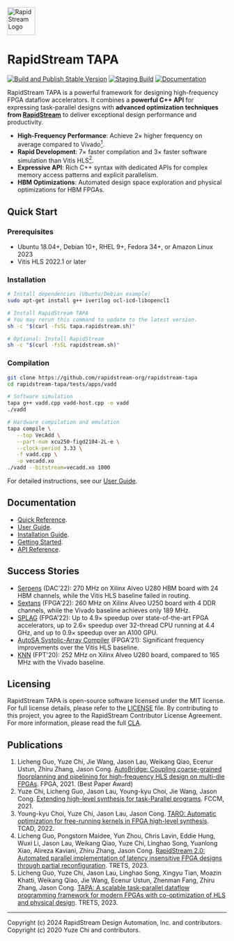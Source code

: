 <!--
Copyright (c) 2024 RapidStream Design Automation, Inc. and contributors.
All rights reserved. The contributor(s) of this file has/have agreed to the
RapidStream Contributor License Agreement.
-->

<img src="https://imagedelivery.net/AU8IzMTGgpVmEBfwPILIgw/1b565657-df33-41f9-f29e-0d539743e700/128" width="64px" alt="RapidStream Logo" />


# RapidStream TAPA

[![Build and Publish Stable Version](https://github.com/rapidstream-org/rapidstream-tapa/actions/workflows/publish-stable.yml/badge.svg?branch=main)](https://github.com/rapidstream-org/rapidstream-tapa/actions/workflows/publish-stable.yml)
[![Staging Build](https://github.com/rapidstream-org/rapidstream-tapa/actions/workflows/staging-build.yml/badge.svg)](https://github.com/rapidstream-org/rapidstream-tapa/actions/workflows/staging-build.yml)
[![Documentation](https://readthedocs.org/projects/tapa/badge/?version=latest)](https://tapa.readthedocs.io/en/latest/?badge=latest)

RapidStream TAPA is a powerful framework for designing high-frequency FPGA
dataflow accelerators. It combines a **powerful C++ API** for expressing
task-parallel designs with **advanced optimization techniques from
[RapidStream](https://rapidstream-da.com/)** to deliver exceptional design
performance and productivity.

- **High-Frequency Performance**: Achieve 2× higher frequency on average
  compared to Vivado[<sup>1</sup>](https://doi.org/10.1145/3431920.3439289).
- **Rapid Development**: 7× faster compilation and 3× faster software
  simulation than Vitis HLS[<sup>2</sup>](https://doi.org/10.1109/fccm51124.2021.00032).
- **Expressive API**: Rich C++ syntax with dedicated APIs for complex memory
  access patterns and explicit parallelism.
- **HBM Optimizations**: Automated design space exploration and physical
  optimizations for HBM FPGAs.


## Quick Start

### Prerequisites

- Ubuntu 18.04+, Debian 10+, RHEL 9+, Fedora 34+, or Amazon Linux 2023
- Vitis HLS 2022.1 or later

### Installation

```bash
# Install dependencies (Ubuntu/Debian example)
sudo apt-get install g++ iverilog ocl-icd-libopencl1

# Install RapidStream TAPA
# You may rerun this command to update to the latest version.
sh -c "$(curl -fsSL tapa.rapidstream.sh)"

# Optional: Install RapidStream
sh -c "$(curl -fsSL rapidstream.sh)"
```

### Compilation

```bash
git clone https://github.com/rapidstream-org/rapidstream-tapa
cd rapidstream-tapa/tests/apps/vadd

# Software simulation
tapa g++ vadd.cpp vadd-host.cpp -o vadd
./vadd

# Hardware compilation and emulation
tapa compile \
   --top VecAdd \
   --part-num xcu250-figd2104-2L-e \
   --clock-period 3.33 \
   -f vadd.cpp \
   -o vecadd.xo
./vadd --bitstream=vecadd.xo 1000
```

For detailed instructions, see our [User Guide](https://tapa.readthedocs.io/en/main/).


## Documentation

- [Quick Reference](https://tapa.readthedocs.io/en/main/user/cheatsheet.html).
- [User Guide](https://tapa.readthedocs.io/en/main/).
- [Installation Guide](https://tapa.readthedocs.io/en/main/user/installation.html).
- [Getting Started](https://tapa.readthedocs.io/en/main/user/getting_started.html).
- [API Reference](https://tapa.readthedocs.io/en/main/api.html).


## Success Stories

- [Serpens](https://dl.acm.org/doi/10.1145/3489517.3530420) (DAC'22): 270 MHz
  on Xilinx Alveo U280 HBM board with 24 HBM channels, while the Vitis HLS
  baseline failed in routing.
- [Sextans](https://dl.acm.org/doi/pdf/10.1145/3490422.3502357) (FPGA'22):
  260 MHz on Xilinx Alveo U250 board with 4 DDR channels, while the Vivado
  baseline achieves only 189 MHz.
- [SPLAG](https://github.com/UCLA-VAST/splag) (FPGA'22): Up to 4.9× speedup
  over state-of-the-art FPGA accelerators, up to 2.6× speedup over 32-thread
  CPU running at 4.4 GHz, and up to 0.9× speedup over an A100 GPU.
- [AutoSA Systolic-Array Compiler](https://github.com/UCLA-VAST/AutoSA)
  (FPGA'21): Significant frequency improvements over the Vitis HLS baseline.
- [KNN](https://github.com/SFU-HiAccel/CHIP-KNN) (FPT'20): 252 MHz on Xilinx
  Alveo U280 board, compared to 165 MHz with the Vivado baseline.


## Licensing

RapidStream TAPA is open-source software licensed under the MIT license.
For full license details, please refer to the
[LICENSE](https://github.com/rapidstream-org/rapidstream-tapa/blob/main/LICENSE)
file. By contributing to this project, you agree to the RapidStream Contributor
License Agreement. For more information, please read the full
[CLA](https://github.com/rapidstream-org/rapidstream-tapa/blob/main/CLA.md).


## Publications

1. Licheng Guo, Yuze Chi, Jie Wang, Jason Lau, Weikang Qiao, Ecenur Ustun, Zhiru Zhang, Jason Cong.
   [AutoBridge: Coupling coarse-grained floorplanning and pipelining for high-frequency HLS design on multi-die FPGAs](https://doi.org/10.1145/3431920.3439289).
   FPGA, 2021. (Best Paper Award)
2. Yuze Chi, Licheng Guo, Jason Lau, Young-kyu Choi, Jie Wang, Jason Cong.
   [Extending high-level synthesis for task-Parallel programs](https://doi.org/10.1109/fccm51124.2021.00032).
   FCCM, 2021.
3. Young-kyu Choi, Yuze Chi, Jason Lau, Jason Cong.
   [TARO: Automatic optimization for free-running kernels in FPGA high-level synthesis](https://doi.org/10.1109/TCAD.2022.3216544).
   TCAD, 2022.
4. Licheng Guo, Pongstorn Maidee, Yun Zhou, Chris Lavin, Eddie Hung, Wuxi Li, Jason Lau, Weikang Qiao, Yuze Chi, Linghao Song, Yuanlong Xiao, Alireza Kaviani, Zhiru Zhang, Jason Cong.
   [RapidStream 2.0: Automated parallel implementation of latency insensitive FPGA designs through partial reconfiguration](https://doi.org/10.1145/3593025).
   TRETS, 2023.
5. Licheng Guo, Yuze Chi, Jason Lau, Linghao Song, Xingyu Tian, Moazin Khatti, Weikang Qiao, Jie Wang, Ecenur Ustun, Zhenman Fang, Zhiru Zhang, Jason Cong.
   [TAPA: A scalable task-parallel dataflow programming framework for modern FPGAs with co-optimization of HLS and physical design](https://doi.org/10.1145/3609335).
   TRETS, 2023.


---

Copyright (c) 2024 RapidStream Design Automation, Inc. and contributors.<br/>
Copyright (c) 2020 Yuze Chi and contributors.<br/>
